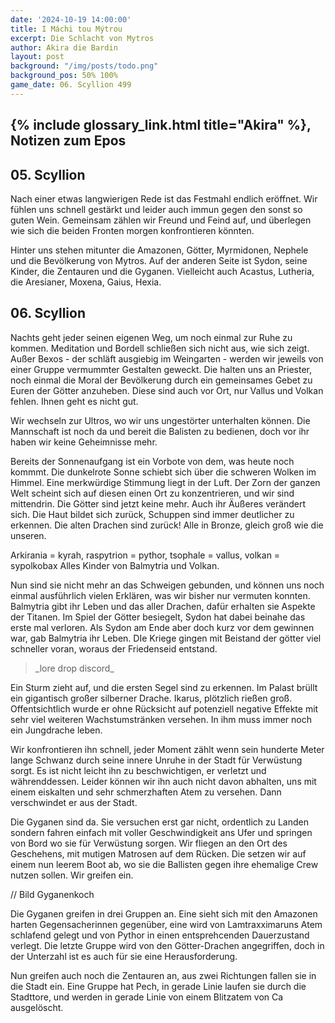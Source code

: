 ```yaml
---
date: '2024-10-19 14:00:00'
title: I Máchi tou Mýtrou
excerpt: Die Schlacht von Mytros
author: Akira die Bardin
layout: post
background: "/img/posts/todo.png"
background_pos: 50% 100%
game_date: 06. Scyllion 499
---
```


## {% include glossary_link.html title="Akira" %}, Notizen zum Epos

## 05. Scyllion
Nach einer etwas langwierigen Rede ist das Festmahl endlich eröffnet. Wir fühlen uns schnell gestärkt und leider auch immun gegen den sonst so guten Wein. Gemeinsam zählen wir Freund und Feind auf, und überlegen wie sich die beiden Fronten morgen konfrontieren könnten.

Hinter uns stehen mitunter die Amazonen, Götter, Myrmidonen, Nephele und die Bevölkerung von Mytros. Auf der anderen Seite ist Sydon, seine Kinder, die Zentauren und die Gyganen. Vielleicht auch Acastus, Lutheria, die Aresianer, Moxena, Gaius, Hexia.


## 06. Scyllion

Nachts geht jeder seinen eigenen Weg, um noch einmal zur Ruhe zu kommen. Meditation und Bordell schließen sich nicht aus, wie sich zeigt. Außer Bexos - der schläft ausgiebig im Weingarten - werden wir jeweils von einer Gruppe vermummter Gestalten geweckt. Die halten uns an Priester, noch einmal die Moral der Bevölkerung durch ein gemeinsames Gebet zu Euren der Götter anzuheben. Diese sind auch vor Ort, nur Vallus und Volkan fehlen. Ihnen geht es nicht gut.

Wir wechseln zur Ultros, wo wir uns ungestörter unterhalten können. Die Mannschaft ist noch da und bereit die Balisten zu bedienen, doch vor ihr haben wir keine Geheimnisse mehr.

Bereits der Sonnenaufgang ist ein Vorbote von dem, was heute noch kommmt. Die dunkelrote Sonne schiebt sich über die schweren Wolken im Himmel. Eine merkwürdige Stimmung liegt in der Luft. Der Zorn der ganzen Welt scheint sich auf diesen einen Ort zu konzentrieren, und wir sind mittendrin. Die Götter sind jetzt keine mehr. Auch ihr Äußeres verändert sich. Die Haut bildet sich zurück, Schuppen sind immer deutlicher zu erkennen. Die alten Drachen sind zurück! Alle in Bronze, gleich groß wie die unseren.

Arkirania = kyrah, raspytrion = pythor, tsophale = vallus, volkan = sypolkobax
Alles Kinder von Balmytria und Volkan.

Nun sind sie nicht mehr an das Schweigen gebunden, und können uns noch einmal ausführlich vielen Erklären, was wir bisher nur vermuten konnten. Balmytria gibt ihr Leben und das aller Drachen, dafür erhalten sie Aspekte der Titanen. Im Spiel der Götter besiegelt, Sydon hat dabei beinahe das erste mal verloren. Als Sydon am Ende aber doch kurz vor dem gewinnen war, gab Balmytria ihr Leben. DIe Kriege gingen mit Beistand der götter viel schneller voran, woraus der Friedenseid entstand.

<blockquote>
_lore drop discord_
</blockquote>

Ein Sturm zieht auf, und die ersten Segel sind zu erkennen. Im Palast brüllt ein gigantisch großer silberner Drache. Ikarus, plötzlich rießen groß. Offentsichtlich wurde er ohne Rücksicht auf potenziell negative Effekte mit sehr viel weiteren Wachstumstränken versehen. In ihm muss immer noch ein Jungdrache leben.

Wir konfrontieren ihn schnell, jeder Moment zählt wenn sein hunderte Meter lange Schwanz durch seine innere Unruhe in der Stadt für Verwüstung sorgt. Es ist nicht leicht ihn zu beschwichtigen, er verletzt und währenddessen. Leider können wir ihn auch nicht davon abhalten, uns mit einem eiskalten und sehr schmerzhaften Atem zu versehen. Dann verschwindet er aus der Stadt.

Die Gyganen sind da. Sie versuchen erst gar nicht, ordentlich zu Landen sondern fahren einfach mit voller Geschwindigkeit ans Ufer und springen von Bord wo sie für Verwüstung sorgen.
Wir fliegen an den Ort des Geschehens, mit mutigen Matrosen auf dem Rücken. Die setzen wir auf einem nun leerem Boot ab, wo sie die Ballisten gegen ihre ehemalige Crew nutzen sollen. Wir greifen ein.

// Bild Gyganenkoch

Die Gyganen greifen in drei Gruppen an. Eine sieht sich mit den Amazonen harten Gegensacherinnen gegenüber, eine wird von Lamtraxximaruns Atem schlafend gelegt und von Pythor in einen entsprehcenden Dauerzustand verlegt. Die letzte Gruppe wird von den Götter-Drachen angegriffen, doch in der Unterzahl ist es auch für sie eine Herausforderung.

Nun greifen auch noch die Zentauren an, aus zwei Richtungen fallen sie in die Stadt ein. Eine Gruppe hat Pech, in gerade Linie laufen sie durch die Stadttore, und werden in gerade Linie von einem Blitzatem von Ca ausgelöscht.



<!--
## Combat manual
Blessed

* Action:
  * AOE: Hauntin Phalanx
  * 2 ttacks
    * IF HIT:  spectral warrior (every time)
    * IF HIT: Stun attempt
  * Spell: Spirit guardian
  * Heal 1d8 +4
  * Use item: Power word stun
  * (Divine blessing; ever 7 days)
* Bonus:
  * Dodge + Hit die regain
  * Two unarmed strikes
* Reaction:
  * Shell of the dragon turtle
* Take damage
  * Evasion: Dex save -> half damage
* Anti
  * 3x attack
  * OR: 1x breath acid line
  * OR: 1x breath slowing cone
* Enemy nearby Start of turn
  * Spirit guardian: check
<!--
Die Amazonen sind mit der Halbinsel Aresia in Verbindung, Narsus für viele aresianer ein spielzeug der königin.

Character highlights:
## Tiameia
## Kapiosallos
## Bexos
## Timos
-->
